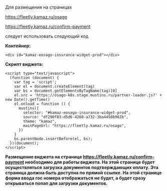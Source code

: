 Для размещения на страницах

https://fleetly.kamaz.ru/osago

https://fleetly.kamaz.ru/confirm-payment

следует использовать следующий код

**Контейнер:**

```
<div id="kamaz-eosago-insurance-widget-prod"></div>
```

**Скрипт виджета:**

```
<script type="text/javascript">
  (function (document) {
    var tag = 'script';
    var el = document.createElement(tag)
    var bs = document.getElementsByTagName(tag)[0]
    el.src = 'https://osago-k8s.stage.mustins.ru/partner-loader.js?' + new Date().getTime()
    el.onload = function () {
      mustins({
        selector: "#kamaz-eosago-insurance-widget-prod",
        source: "df290f83-d5d6-4260-a732-3ba4450b962b",
        theme: "kamaz",
        mainPageUrl: "https://fleetly.kamaz.ru/osago",
      })
    }
    bs.parentNode.insertBefore(el, bs);
  })(document);
</script>
```

**Размещение виджета на странице https://fleetly.kamaz.ru/confirm-payment необходимо для работы виджета. На этой странице будет осуществляться загрузка документов подтверждающих оплату. Эта страница должна быть доступна по прямой ссылке. На этой странице форма ввода гос номера отображаться не будет, а будет сразу открываться попап для загрузки документов.**
